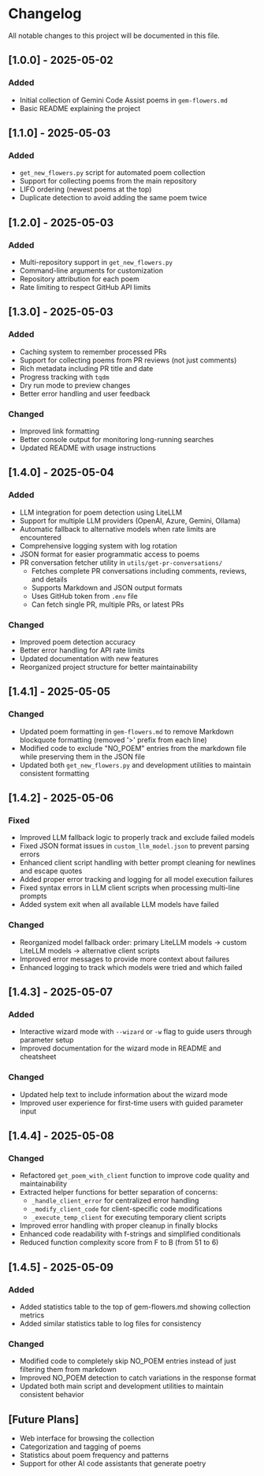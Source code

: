 # Changelog

All notable changes to this project will be documented in this file.

## [1.0.0] - 2025-05-02

### Added

- Initial collection of Gemini Code Assist poems in `gem-flowers.md`
- Basic README explaining the project

## [1.1.0] - 2025-05-03

### Added

- `get_new_flowers.py` script for automated poem collection
- Support for collecting poems from the main repository
- LIFO ordering (newest poems at the top)
- Duplicate detection to avoid adding the same poem twice

## [1.2.0] - 2025-05-03

### Added

- Multi-repository support in `get_new_flowers.py`
- Command-line arguments for customization
- Repository attribution for each poem
- Rate limiting to respect GitHub API limits

## [1.3.0] - 2025-05-03

### Added

- Caching system to remember processed PRs
- Support for collecting poems from PR reviews (not just comments)
- Rich metadata including PR title and date
- Progress tracking with `tqdm`
- Dry run mode to preview changes
- Better error handling and user feedback

### Changed

- Improved link formatting
- Better console output for monitoring long-running searches
- Updated README with usage instructions

## [1.4.0] - 2025-05-04

### Added

- LLM integration for poem detection using LiteLLM
- Support for multiple LLM providers (OpenAI, Azure, Gemini, Ollama)
- Automatic fallback to alternative models when rate limits are encountered
- Comprehensive logging system with log rotation
- JSON format for easier programmatic access to poems
- PR conversation fetcher utility in `utils/get-pr-conversations/`
  - Fetches complete PR conversations including comments, reviews, and details
  - Supports Markdown and JSON output formats
  - Uses GitHub token from `.env` file
  - Can fetch single PR, multiple PRs, or latest PRs

### Changed

- Improved poem detection accuracy
- Better error handling for API rate limits
- Updated documentation with new features
- Reorganized project structure for better maintainability

## [1.4.1] - 2025-05-05

### Changed

- Updated poem formatting in `gem-flowers.md` to remove Markdown blockquote formatting (removed '>' prefix from each line)
- Modified code to exclude "NO_POEM" entries from the markdown file while preserving them in the JSON file
- Updated both `get_new_flowers.py` and development utilities to maintain consistent formatting

## [1.4.2] - 2025-05-06

### Fixed

- Improved LLM fallback logic to properly track and exclude failed models
- Fixed JSON format issues in `custom_llm_model.json` to prevent parsing errors
- Enhanced client script handling with better prompt cleaning for newlines and escape quotes
- Added proper error tracking and logging for all model execution failures
- Fixed syntax errors in LLM client scripts when processing multi-line prompts
- Added system exit when all available LLM models have failed

### Changed

- Reorganized model fallback order: primary LiteLLM models → custom LiteLLM models → alternative client scripts
- Improved error messages to provide more context about failures
- Enhanced logging to track which models were tried and which failed

## [1.4.3] - 2025-05-07

### Added

- Interactive wizard mode with `--wizard` or `-w` flag to guide users through parameter setup
- Improved documentation for the wizard mode in README and cheatsheet

### Changed

- Updated help text to include information about the wizard mode
- Improved user experience for first-time users with guided parameter input

## [1.4.4] - 2025-05-08

### Changed

- Refactored `get_poem_with_client` function to improve code quality and maintainability
- Extracted helper functions for better separation of concerns:
  - `_handle_client_error` for centralized error handling
  - `_modify_client_code` for client-specific code modifications
  - `_execute_temp_client` for executing temporary client scripts
- Improved error handling with proper cleanup in finally blocks
- Enhanced code readability with f-strings and simplified conditionals
- Reduced function complexity score from F to B (from 51 to 6)

## [1.4.5] - 2025-05-09

### Added

- Added statistics table to the top of gem-flowers.md showing collection metrics
- Added similar statistics table to log files for consistency

### Changed

- Modified code to completely skip NO_POEM entries instead of just filtering them from markdown
- Improved NO_POEM detection to catch variations in the response format
- Updated both main script and development utilities to maintain consistent behavior

## [Future Plans]

- Web interface for browsing the collection
- Categorization and tagging of poems
- Statistics about poem frequency and patterns
- Support for other AI code assistants that generate poetry
